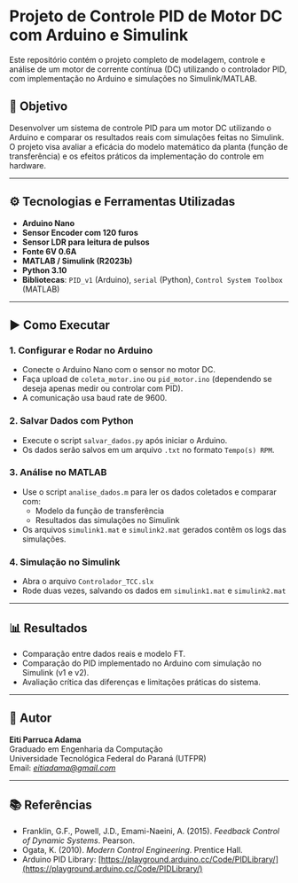 # Projeto de Controle PID de Motor DC com Arduino e Simulink

Este repositório contém o projeto completo de modelagem, controle e análise de um motor de corrente contínua (DC) utilizando o controlador PID, com implementação no Arduino e simulações no Simulink/MATLAB.

## 📌 Objetivo

Desenvolver um sistema de controle PID para um motor DC utilizando o Arduino e comparar os resultados reais com simulações feitas no Simulink. O projeto visa avaliar a eficácia do modelo matemático da planta (função de transferência) e os efeitos práticos da implementação do controle em hardware.

---

## ⚙️ Tecnologias e Ferramentas Utilizadas

- **Arduino Nano**
- **Sensor Encoder com 120 furos**
- **Sensor LDR para leitura de pulsos**
- **Fonte 6V 0.6A**
- **MATLAB / Simulink (R2023b)**
- **Python 3.10**
- **Bibliotecas**: `PID_v1` (Arduino), `serial` (Python), `Control System Toolbox` (MATLAB)

---

## ▶️ Como Executar

### 1. Configurar e Rodar no Arduino
- Conecte o Arduino Nano com o sensor no motor DC.
- Faça upload de `coleta_motor.ino` ou `pid_motor.ino` (dependendo se deseja apenas medir ou controlar com PID).
- A comunicação usa baud rate de 9600.

### 2. Salvar Dados com Python
- Execute o script `salvar_dados.py` após iniciar o Arduino.
- Os dados serão salvos em um arquivo `.txt` no formato `Tempo(s) RPM`.

### 3. Análise no MATLAB
- Use o script `analise_dados.m` para ler os dados coletados e comparar com:
  - Modelo da função de transferência
  - Resultados das simulações no Simulink
- Os arquivos `simulink1.mat` e `simulink2.mat` gerados contêm os logs das simulações.

### 4. Simulação no Simulink
- Abra o arquivo `Controlador_TCC.slx`
- Rode duas vezes, salvando os dados em `simulink1.mat` e `simulink2.mat`

---

## 📊 Resultados

- Comparação entre dados reais e modelo FT.
- Comparação do PID implementado no Arduino com simulação no Simulink (v1 e v2).
- Avaliação crítica das diferenças e limitações práticas do sistema.

---

## 📝 Autor

**Eiti Parruca Adama**  
Graduado em Engenharia da Computação  
Universidade Tecnológica Federal do Paraná (UTFPR)  
Email: *eitiadama@gmail.com*

---

## 📚 Referências

- Franklin, G.F., Powell, J.D., Emami-Naeini, A. (2015). *Feedback Control of Dynamic Systems*. Pearson.
- Ogata, K. (2010). *Modern Control Engineering*. Prentice Hall.
- Arduino PID Library: [https://playground.arduino.cc/Code/PIDLibrary/](https://playground.arduino.cc/Code/PIDLibrary/)
